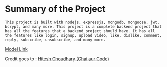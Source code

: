 # Summary of the Project
`This project is built with nodejs, expressjs, mongodb, mongoose, jwt, bcrypt, and many more. This project is a complete backend project that has all the features that a backend project should have. It has all the features like login, signup, upload video, like, dislike, comment, reply, subscribe, unsubscribe, and many more.`

[Model Link](https://app.eraser.io/workspace/YtPqZ1VogxGy1jzIDkzj?origin=share)

Credit goes to : [Hitesh Choudhary (Chai aur Code)](https://www.youtube.com/@chaiaurcode)
